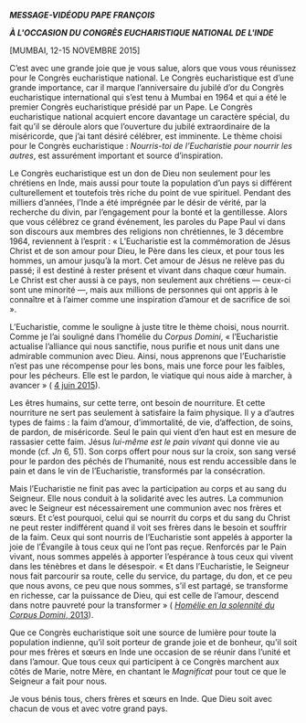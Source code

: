 ***MESSAGE-VIDÉO******DU PAPE FRANÇOIS***

***À L'OCCASION DU CONGRÈS EUCHARISTIQUE NATIONAL DE L'INDE***

[MUMBAI, 12-15 NOVEMBRE 2015]

C’est avec une grande joie que je vous salue, alors que vous vous réunissez pour le Congrès eucharistique national. Le Congrès eucharistique est d’une grande importance, car il marque l’anniversaire du jubilé d’or du Congrès eucharistique international qui s’est tenu à Mumbai en 1964 et qui a été le premier Congrès eucharistique présidé par un Pape. Le Congrès eucharistique national acquiert encore davantage un caractère spécial, du fait qu’il se déroule alors que l’ouverture du jubilé extraordinaire de la miséricorde, que j’ai tant désiré célébrer, est imminente. Le thème choisi pour le Congrès eucharistique : *Nourris-toi de l’Eucharistie pour nourrir les autres*, est assurément important et source d’inspiration.

Le Congrès eucharistique est un don de Dieu non seulement pour les chrétiens en Inde, mais aussi pour toute la population d’un pays si différent culturellement et toutefois très riche du point de vue spirituel. Pendant des milliers d’années, l’Inde a été imprégnée par le désir de vérité, par la recherche du divin, par l’engagement pour la bonté et la gentillesse. Alors que vous célébrez ce grand événement, les paroles du Pape Paul vi dans son discours aux membres des religions non chrétiennes, le 3 décembre 1964, reviennent à l’esprit : « L’Eucharistie est la commémoration de Jésus Christ et de son amour pour Dieu, le Père dans les cieux, et pour tous les hommes, un amour jusqu’à la mort. Cet amour de Jésus ne relève pas du passé; il est destiné à rester présent et vivant dans chaque cœur humain. Le Christ est cher aussi à ce pays, non seulement aux chrétiens — ceux-ci sont une minorité —, mais aux millions de personnes qui ont appris à le connaître et à l’aimer comme une inspiration d’amour et de sacrifice de soi ».

L’Eucharistie, comme le souligne à juste titre le thème choisi, nous nourrit. Comme je l’ai souligné dans l’homélie du *Corpus Domini*, « l’Eucharistie actualise l’alliance qui nous sanctifie, nous purifie et nous unit dans une admirable communion avec Dieu. Ainsi, nous apprenons que l’Eucharistie n’est pas une récompense pour les bons, mais une force pour les faibles, pour les pécheurs. Elle est le pardon, le viatique qui nous aide à marcher, à avancer » ( [4 juin 2015](http://w2.vatican.va/content/francesco/fr/homilies/2015/documents/papa-francesco_20150604_omelia-corpus-domini.html)).

Les êtres humains, sur cette terre, ont besoin de nourriture. Et cette nourriture ne sert pas seulement à satisfaire la faim physique. Il y a d’autres types de faims : la faim d’amour, d’immortalité, de vie, d’affection, de soins, de pardon, de miséricorde. Seul le pain qui vient d’en haut est en mesure de rassasier cette faim. Jésus *lui-même est le pain vivant* qui donne vie au monde (cf. *Jn* 6, 51). Son corps offert pour nous sur la croix, son sang versé pour le pardon des péchés de l’humanité, nous est rendu accessible dans le pain et dans le vin de l’Eucharistie, transformés par la consécration.

Mais l’Eucharistie ne finit pas avec la participation au corps et au sang du Seigneur. Elle nous conduit à la solidarité avec les autres. La communion avec le Seigneur est nécessairement une communion avec nos frères et sœurs. Et c’est pourquoi, celui qui se nourrit du corps et du sang du Christ ne peut rester indifférent quand il voit ses frères dans le besoin et souffrir de la faim. Ceux qui sont nourris de l’Eucharistie sont appelés à apporter la joie de l’Évangile à tous ceux qui ne l’ont pas reçue. Renforcés par le Pain vivant, nous sommes appelés à apporter l’espérance à tous ceux qui vivent dans les ténèbres et dans le désespoir. « Et dans l’Eucharistie, le Seigneur nous fait parcourir sa route, celle du service, du partage, du don, et ce peu que nous avons, ce peu que nous sommes, s’il est partagé, se transforme en richesse, car la puissance de Dieu, qui est celle de l’amour, descend dans notre pauvreté pour la transformer » ( [*Homélie en la solennité du Corpus Domini*, 2013](http://w2.vatican.va/content/francesco/fr/homilies/2013/documents/papa-francesco_20130530_omelia-corpus-domini.html)).

Que ce Congrès eucharistique soit une source de lumière pour toute la population indienne, qu’il soit porteur de grande joie et de bonheur, qu’il soit pour mes frères et sœurs en Inde une occasion de se réunir dans l’unité et dans l’amour. Que tous ceux qui participent à ce Congrès marchent aux côtés de Marie, notre Mère, en chantant le *Magnificat* pour tout ce que le Seigneur a fait pour nous.

Je vous bénis tous, chers frères et sœurs en Inde. Que Dieu soit avec chacun de vous et avec votre grand pays.